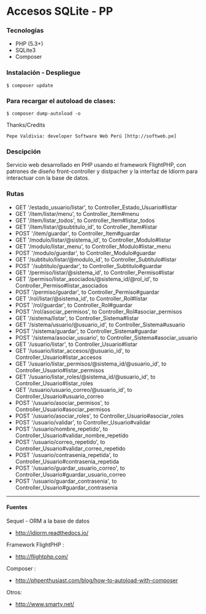 # Accesos SQLite - PP

### Tecnologías

+ PHP (5.3+)
+ SQLite3
+ Composer

### Instalación - Despliegue

 	$ composer update

### Para recargar el autoload de clases:

 	$ composer dump-autoload -o

 Thanks/Credits

    Pepe Valdivia: developer Software Web Perú [http://softweb.pe]

### Descipción

Servicio web desarrollado en PHP usando el framework FlightPHP, con patrones de diseño front-controller y distpacher y la interfaz de Idiorm para interactuar con la base de datos.

### Rutas

+ GET '/estado_usuario/listar', to Controller_Estado_Usuario#listar
+ GET '/item/listar/menu', to Controller_Item#menu
+ GET '/item/listar_todos', to Controller_Item#listar_todos
+ GET '/item/listar/@subtitulo_id', to Controller_Item#listar
+ POST '/item/guardar', to Controller_Item#guardar
+ GET '/modulo/listar/@sistema_id', to Controller_Modulo#listar
+ GET '/modulo/listar_menu', to Controller_Modulo#listar_menu
+ POST '/modulo/guardar', to Controller_Modulo#guardar
+ GET '/subtitulo/listar/@modulo_id', to Controller_Subtitulo#listar
+ POST '/subtitulo/guardar', to Controller_Subtitulo#guardar
+ GET '/permiso/listar/@sistema_id', to Controller_Permiso#listar
+ GET '/permiso/listar_asociados/@sistema_id/@rol_id', to Controller_Permiso#listar_asociados
+ POST '/permiso/guardar', to Controller_Permiso#guardar
+ GET '/rol/listar/@sistema_id', to Controller_Rol#listar
+ POST '/rol/guardar', to Controller_Rol#guardar
+ POST '/rol/asociar_permisos', to Controller_Rol#asociar_permisos
+ GET '/sistema/listar', to Controller_Sistema#listar
+ GET '/sistema/usuario/@usuario_id', to Controller_Sistema#usuario
+ POST '/sistema/guardar', to Controller_Sistema#guardar
+ POST '/sistema/asociar_usuario', to Controller_Sistema#asociar_usuario
+ GET '/usuario/listar', to Controller_Usuario#listar
+ GET '/usuario/listar_accesos/@usuario_id', to Controller_Usuario#listar_accesos
+ GET '/usuario/listar_permisos/@sistema_id/@usuario_id', to Controller_Usuario#listar_permisos
+ GET '/usuario/listar_roles/@sistema_id/@usuario_id', to Controller_Usuario#listar_roles
+ GET '/usuario/usuario_correo/@usuario_id', to Controller_Usuario#usuario_correo
+ POST '/usuario/asociar_permisos', to Controller_Usuario#asociar_permisos
+ POST '/usuario/asociar_roles', to Controller_Usuario#asociar_roles
+ POST '/usuario/validar', to Controller_Usuario#validar
+ POST '/usuario/nombre_repetido', to Controller_Usuario#validar_nombre_repetido
+ POST '/usuario/correo_repetido', to Controller_Usuario#validar_correo_repetido
+ POST '/usuario/contrasenia_repetida', to Controller_Usuario#contrasenia_repetida
+ POST '/usuario/guardar_usuario_correo', to Controller_Usuario#guardar_usuario_correo
+ POST '/usuario/guardar_contrasenia', to Controller_Usuario#guardar_contrasenia

--- 

#### Fuentes

Sequel - ORM a la base de datos

+ http://idiorm.readthedocs.io/
	
Framework FlightPHP :

+ http://flightphp.com/

Composer :
+ http://phpenthusiast.com/blog/how-to-autoload-with-composer

Otros:
+ http://www.smarty.net/